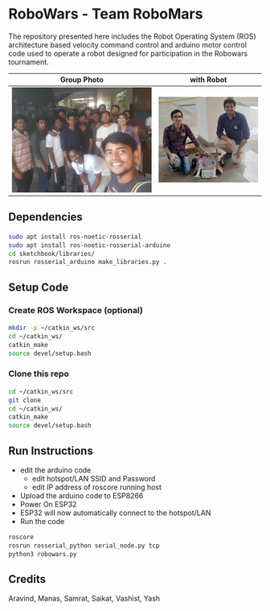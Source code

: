 # RoboWars - Team RoboMars
The repository presented here includes the Robot Operating System (ROS) architecture based velocity command control and arduino motor control code used to operate a robot designed for participation in the Robowars tournament.

 Group Photo | with Robot
:-------------------------:|:-------------------------:
![](images/robowars1.jpeg)  |  ![](images/robowars2.jpeg)

## Dependencies
```bash
sudo apt install ros-noetic-rosserial
sudo apt install ros-noetic-rosserial-arduino
cd sketchbook/libraries/
rosrun rosserial_arduino make_libraries.py .
```
## Setup Code
### Create ROS Workspace (optional)
```bash
mkdir -p ~/catkin_ws/src
cd ~/catkin_ws/
catkin_make
source devel/setup.bash
```
### Clone this repo
```bash
cd ~/catkin_ws/src
git clone
cd ~/catkin_ws/
catkin_make
source devel/setup.bash
```

## Run Instructions
- edit the arduino code 
    - edit hotspot/LAN SSID and Password
    - edit IP address of roscore running host
- Upload the arduino code to ESP8266
- Power On ESP32
- ESP32 will now automatically connect to the hotspot/LAN
- Run the code
```bash
roscore
rosrun rosserial_python serial_node.py tcp
python3 robowars.py
```

## Credits
Aravind, Manas, Samrat, Saikat, Vashist, Yash

